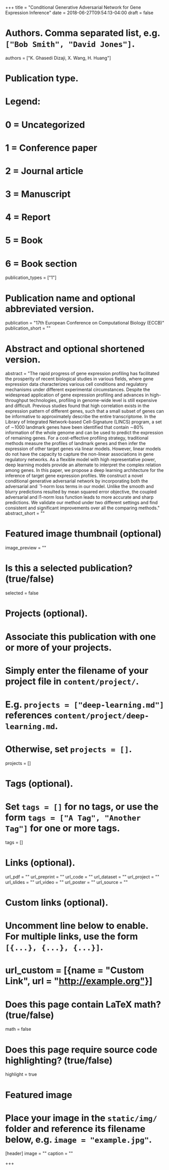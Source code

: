 +++
title = "Conditional Generative Adversarial Network for Gene Expression Inference"
date = 2018-06-27T09:54:13-04:00
draft = false

# Authors. Comma separated list, e.g. `["Bob Smith", "David Jones"]`.
authors = ["K. Ghasedi Dizaji, X. Wang, H. Huang"]

# Publication type.
# Legend:
# 0 = Uncategorized
# 1 = Conference paper
# 2 = Journal article
# 3 = Manuscript
# 4 = Report
# 5 = Book
# 6 = Book section
publication_types = ["1"]

# Publication name and optional abbreviated version.
publication = "17th European Conference on Computational Biology (ECCB)"
publication_short = ""

# Abstract and optional shortened version.
abstract = "The rapid progress of gene expression profiling has facilitated the prosperity of recent biological studies in various fields, where gene expression data characterizes various cell conditions and regulatory mechanisms under different experimental circumstances. Despite the widespread application of gene expression profiling and advances in high-throughput technologies, profiling in genome-wide level is still expensive and difficult. Previous studies found that high correlation exists in the expression pattern of different genes, such that a small subset of genes can be informative to approximately describe the entire transcriptome. In the Library of Integrated Network-based Cell-Signature (LINCS) program, a set of ∼1000 landmark genes have been identified that contain ∼80% information of the whole genome and can be used to predict the expression of remaining genes. For a cost-effective profiling strategy, traditional methods measure the profiles of landmark genes and then infer the expression of other target genes via linear models. However, linear models do not have the capacity to capture the non-linear associations in gene regulatory networks. As a flexible model with high representative power, deep learning models provide an alternate to interpret the complex relation among genes. In this paper, we propose a deep learning architecture for the inference of target gene expression profiles. We construct a novel conditional generative adversarial network by incorporating both the adversarial and `1-norm loss terms in our model. Unlike the smooth and blurry predictions resulted by mean squared error objective, the coupled adversarial and l1-norm loss function leads to more accurate and sharp predictions. We validate our method under two different settings and find consistent and significant improvements over all the comparing methods."
abstract_short = ""

# Featured image thumbnail (optional)
image_preview = ""

# Is this a selected publication? (true/false)
selected = false

# Projects (optional).
#   Associate this publication with one or more of your projects.
#   Simply enter the filename of your project file in `content/project/`.
#   E.g. `projects = ["deep-learning.md"]` references `content/project/deep-learning.md`.
#   Otherwise, set `projects = []`.
projects = []

# Tags (optional).
#   Set `tags = []` for no tags, or use the form `tags = ["A Tag", "Another Tag"]` for one or more tags.
tags = []

# Links (optional).
url_pdf = ""
url_preprint = ""
url_code = ""
url_dataset = ""
url_project = ""
url_slides = ""
url_video = ""
url_poster = ""
url_source = ""

# Custom links (optional).
#   Uncomment line below to enable. For multiple links, use the form `[{...}, {...}, {...}]`.
# url_custom = [{name = "Custom Link", url = "http://example.org"}]

# Does this page contain LaTeX math? (true/false)
math = false

# Does this page require source code highlighting? (true/false)
highlight = true

# Featured image
# Place your image in the `static/img/` folder and reference its filename below, e.g. `image = "example.jpg"`.
[header]
image = ""
caption = ""

+++
